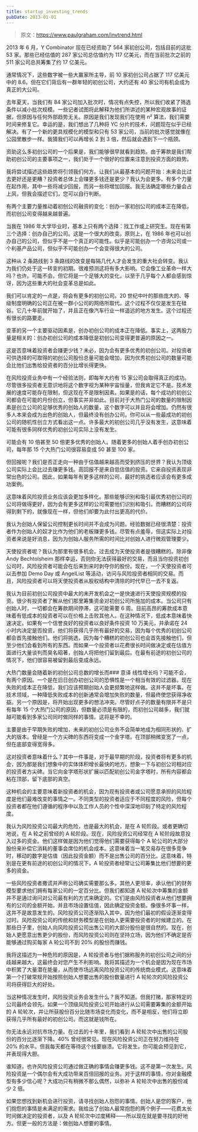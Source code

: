 ```yaml
---
title: startup_investing_trends
pubDate: 2013-01-01
---
```


> 原文：https://www.paulgraham.com/invtrend.html 

            
2013 年 6 月，Y Combinator 现在已经资助了 564 家初创公司，包括目前的这批 53 家。那些已经估值的 287 家公司总估值约为 117 亿美元，而在当前批次之前的 511 家公司总共筹集了约 17 亿美元。

通常情况下，这些数字被一些大赢家所主导，前 10 家初创公司占据了 117 亿美元中的 8.6。但在它们背后有一群年轻的初创公司，大约还有 40 家公司有机会成为真正的大公司。

去年夏天，当我们有 84 家公司加入批次时，情况有点失控，所以我们收紧了筛选条件以减小批次规模。一些记者试图将此解释为他们所讲述的某种宏观故事的证据，但原因与任何外部趋势无关。原因是我们发现我们在使用 n² 算法，我们需要时间来修复它。幸运的是，我们想出了几种将 YC 分片的技术，问题现在似乎已经解决。有了一个新的更具规模化的模型和只有 53 家公司，当前的批次感觉就像在公园里散步一样。我猜我们可以再增长 2 到 3 倍，然后就会遇到下一个瓶颈。

资助这么多初创公司的一个后果是，我们能够很早就看到趋势。由于筹款是我们帮助初创公司的主要事项之一，我们处于一个很好的位置来注意到投资方面的趋势。

我将尝试描述这些趋势将引领我们何方。让我们从最基本的问题开始：未来会比过去更好还是更糟？投资者总体上会赚更多钱还是更少？我认为会更多。有多个力量在起作用，其中一些将减少回报，而另一些将增加回报。我无法确定哪些力量会占上风，但我会描述它们，您可以自行判断。

有两个主要力量推动着初创公司融资的变化：创办一家初创公司的成本正在降低，而初创公司变得越来越普遍。

当我在 1986 年大学毕业时，基本上只有两个选择：找工作或上研究生。现在有第三个选择：创办自己的公司。这是一个很大的改变。原则上，在 1986 年也可以创办自己的公司，但似乎不是一个真正的可能性。似乎是可能创办一个咨询公司或一个利基产品公司，但似乎不可能创办一个会变得很大的公司。

这种从 2 条路线到 3 条路线的改变是每隔几代人才会发生的重大社会转变。我认为我们仍处于这一转变的初期。很难预测这将有多大影响。它会像工业革命一样大吗？也许。可能不会。但它将是一个足够大的变化，以至于几乎每个人都会感到惊讶，因为这些重大的社会变革总是如此。

我们可以肯定的一点是，将会有更多的初创公司。20 世纪中叶的那些庞大的、等级制度明确的公司正在被一群小公司的网络所取代。这个过程不仅仅是发生在硅谷。它几十年前就开始了，并且正在像汽车行业一样遥远的地方发生。这个过程还有很长的路要走。

变革的另一个主要驱动因素是，创办初创公司的成本正在降低。事实上，这两股力量是相关的：创办初创公司的成本降低是初创公司变得更普遍的原因之一。

这是否意味着投资者会赚更少钱？未必，因为会有更多优秀的初创公司。对投资者可供选择的可取得的初创公司股份总量可能会增加，因为优秀初创公司的数量可能会比他们出售给投资者的百分比增长得更快。

在风险投资业务中有一个经验法则，即每年大约有 15 家公司会取得真正的成功。尽管很多投资者无意识地将这个数字视为某种宇宙恒量，但我肯定它不是。技术发展的速度可能存在限制，但这现在不是限制因素。如果是的话，每个成功的初创公司都会在可能的月份创立，但事实并非如此。目前对于大热门公司的数量的限制因素是创立公司的足够优秀的创始人的数量，这个数字可以并且将会增加。仍然有很多人本来会成为出色的创始人，但最终没有创办公司。你可以从一些最成功的初创公司的随机性创立方式看出这一点。许多最大的初创公司几乎没有发生，这意味着可能有很多同样优秀的初创公司实际上没有发生。

可能会有 10 倍甚至 50 倍更多优秀的创始人。随着更多的创始人着手创办初创公司，每年那 15 个大热门公司很容易变成 50 甚至 100 家。

但回报呢？我们是否正走向一种由于估值越来越高而受到挤压的世界？我认为顶级公司实际上会比过去赚更多钱。高回报不是来自低估值的投资。它来自投资表现非常出色的公司。因此，如果每年有更多这样的公司，最好的挑选者应该会有更多成功案例。

这意味着风险投资业务应该会更加多样化。那些能够识别和吸引最优秀初创公司的公司将做得更好，因为会有更多这样的公司需要他们识别和吸引。而糟糕的公司将得到剩下的，就像现在一样，但他们却要为此付出更高的代价。

我认为创始人保留公司控制更长时间并不会成为问题。经验数据已经很清楚：投资者作为创始人的奴才比作为他们的老板赚更多钱。尽管有点羞辱，但这实际上对投资者来说是好消息，因为为创始人服务所需的时间比对创始人进行微观管理要少。

天使投资者呢？我认为那里有很多机会。过去成为天使投资者是很糟糕的。除非像 Andy Bechtolsheim 那样幸运，否则你无法获得最好的交易，而且当你投资初创公司时，风险投资者可能会在后来到来时剥夺你的股份。现在，一个天使投资者可以去参加 Demo Day 或 AngelList 等活动，访问与风险投资者相同的交易。而且，风险投资者可以将天使投资者从股权结构中清除的时代早已一去不复返。

我认为目前初创公司投资中最大的未开发机会之一是快速进行天使投资规模的投资。很少有投资者了解从他们那里筹集资金对初创公司所施加的成本。当公司只有创始人时，一切都会在筹款期间停滞，这可能需要 6 周。目前高昂的筹款成本意味着有低成本的投资者可以在价格上击败其他人。在这种情况下，低成本意味着快速决定。如果有一个信誉良好的投资者以良好条件投资 10 万美元，并承诺在 24 小时内决定是否投资，他们将获得几乎所有最好的交易，因为每个优秀的初创公司都会首先接触他们。他们将挑选，因为每个糟糕的初创公司也会首先接触他们，但至少他们会看到所有的东西。而如果一个投资者以花费很长时间做决定或在估值方面进行大量谈判而臭名昭著，创始人将把他们留到最后。在最有前途的初创公司的情况下，他们很容易被留到最后变成永远。

大热门数量会随着新的初创公司总数的增长而### 意译
线性增长吗？可能不会，有两个原因。一个是在旧日创办初创公司的恐惧性是一个相当有效的过滤器。现在失败的成本正在降低，我们应该预期创始人会更频繁地这样做。这并不是坏事。在技术领域，一种降低失败成本的创新通常会增加失败的数量，但最终使您获得净收益。另一个原因是，将开始出现更多的想法冲突。尽管好点子的数量有限并不是只有每年 15 个大热门公司的原因，但数量必须是有限的，而初创公司越多，我们就越可能看到多家公司同时做同样的事情。这将是不幸的。

主要是由于早期失败的增加，未来的初创公司业务不会简单地成为相同形状的、扩大的版本。曾经是一个方尖碑的东西将变成一个金字塔。在顶部稍微变宽了一点，但在底部变得宽得多。

这对投资者意味着什么？其中一件事是，对于最早期的阶段，投资者将有更多的机会，因为那是我们想象中的实体体积增长最快的地方。想象一下与初创公司相对应的投资者方尖碑。当它向金字塔形状扩展以匹配初创公司金字塔时，所有内容都会粘在顶部，留下底部的真空。

这种机会的主要意味着新投资者的机会，因为现有投资者或公司愿意承担的风险程度是他们最难改变的事情之一。不同类型的投资者适应于不同程度的风险，但每个投资者都在他们遵循的程序中以及工作人员的个性中深深地印刻了特定的风险程度。

我认为风险投资公司最大的危险，也是最大的机会，是在 A 轮阶段。或者更确切地说，在 A 轮之前曾经的 A 轮阶段。现在，风险投资公司经常在 A 轮阶段故意投入过多的资金。他们这样做是因为他们觉得他们需要获得每个 A 轮公司的大部分股份来补偿它消耗的董事会席位的机会成本。这意味着当一笔交易存在很多竞争时，移动的数字是估值（因此投资金额）而不是出售公司的百分比。这意味着，特别是在更有前途的初创公司的情况下，A 轮投资者经常让公司筹集比他们想要的更多的资金。

一些风险投资者撒谎并声称公司确实需要那么多。其他人更坦率，承认他们的财务模型要求他们拥有每家公司的一定百分比。但我们都知道 A 轮轮次中筹集的金额并不是通过询问对公司最有利的方式来确定的。它们是由风险投资者从他们想要拥有的公司的金额开始，并且市场设置估值，因此确定投资金额。像很多坏事一样，这并不是故意发生的。风险投资公司逐渐陷入其中，因为他们最初的假设逐渐变得过时。风险投资公司的传统和财务模型是在创始人更需要投资者的时候建立的。在那些日子里，创始人向风险投资公司出售公司的大部分股份是很自然的。现在，创始人更愿意出售更少的股份，而风险投资公司则在坚持立场，因为他们不确定是否能够通过购买每家 A 轮公司不到 20% 的股份而赚钱。

我将这描述为一种危险的原因是，A 轮投资者与他们据称服务的初创公司之间的分歧越来越大，这最终会对您产生不利影响。我将其描述为一个机会是因为现在市场中积累了大量潜在能量，从而使市场远离风险投资公司的传统商业模式。这意味着第一个打破常规开始按照创始人想要出售的股份数量进行 A 轮轮次的风险投资公司将获得巨大的好处。

当这种情况发生时，风险投资业务会发生什么？我不知道。但我打赌，那家特定的公司最终会领先。如果一个顶级风险投资公司开始进行从公司需要筹集的金额开始的 A 轮轮次，并让所获股份百分比随市场变化而变化，而不是相反，他们将立即获得几乎所有最好的初创公司。而这就是钱所在。

你无法永远对抗市场力量。在过去的十年里，我们看到 A 轮轮次中出售的公司股份的百分比逐渐下降。40% 曾经很常见。现在风险投资公司正在努力维持在 20% 的水平。但我每天都在等待这个线要崩溃。它将发生。你可能会预见到它，并表现得大胆。

谁知道，也许风险投资公司通过做正确的事情会赚更多钱。这不是第一次发生。风险投资是一个偶尔会有大成功带来百倍回报的业务。对于这样的事情，你对金融模型有多少信心呢？大成功只有稍微不那么偶然，以弥补 A 轮轮次中出售的股份减少 2 倍。

如果您想找到新机会进行投资，请寻找创始人抱怨的事情。创始人是您的客户，他们抱怨的事情是未满足的需求。我给出了创始人最常抱怨的两个例子——花费太长时间做决定的投资者，以及 A 轮轮次中过度稀释——所以现在就是要寻找的好地方。但更一般的方法是：做创始人想要的事情。
